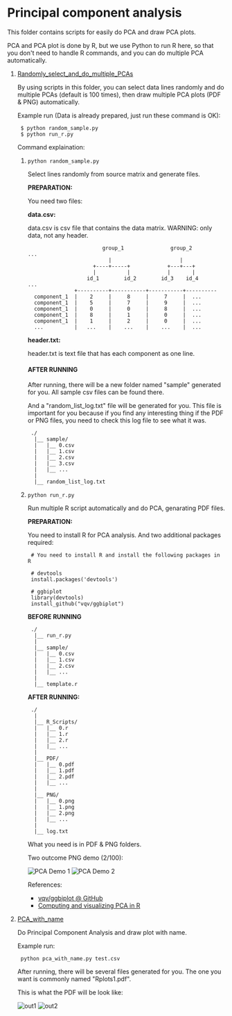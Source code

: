 Principal component analysis
============================

This folder contains scripts for easily do PCA and draw PCA plots.

PCA and PCA plot is done by R, but we use Python to run R here,
so that you don't need to handle R commands, and you can do multiple
PCA automatically.

1. [Randomly_select_and_do_multiple_PCAs](https://github.com/zxjsdp/bioinfo-scripts/tree/master/PCA/Randomly_select_and_do_multiple_PCAs)

    By using scripts in this folder, you can select data lines randomly and
    do multiple PCAs (default is 100 times), then draw multiple PCA plots (PDF & PNG)
    automatically.

    Example run (Data is already prepared, just run these command is OK):

        $ python random_sample.py
        $ python run_r.py

    Command explaination:

    1. `python random_sample.py`

        Select lines randomly from source matrix and generate files.

        **PREPARATION:**

        You need two files:

        **data.csv:**

        data.csv is csv file that contains the data matrix.
        WARNING: only data, not any header.

                                   group_1               group_2         ...
                                     |                      |
                                +----+-----+            +---+---+
                                |          |            |       |
                              id_1        id_2        id_3    id_4       ...
                          +----------+-----------+-----------+----------
             component_1  |    2     |     8     |     7     |  ...
             component_1  |    5     |     7     |     9     |  ...
             component_1  |    0     |     0     |     8     |  ...
             component_1  |    8     |     1     |     0     |  ...
             component_1  |    1     |     2     |     0     |  ...
             ...          |   ...    |    ...    |    ...    |  ...

        **header.txt:**

        header.txt is text file that has each component as one line.

        #### AFTER RUNNING

        After running, there will be a new folder named "sample" generated for you.
        All sample csv files can be found there.

        And a "random_list_log.txt" file will be generated for you. This file is
        important for you because if you find any interesting thing if the PDF or PNG
        files, you need to check this log file to see what it was.

            ./
             |__ sample/
             |   |__ 0.csv
             |   |__ 1.csv
             |   |__ 2.csv
             |   |__ 3.csv
             |   |__ ...
             |
             |__ random_list_log.txt

    2. `python run_r.py`

        Run multiple R script automatically and do PCA, genarating PDF files.

        **PREPARATION:**

        You need to install R for PCA analysis. And two additional packages required:

            # You need to install R and install the following packages in R

            # devtools
            install.packages('devtools')

            # ggbiplot
            library(devtools)
            install_github("vqv/ggbiplot")

        **BEFORE RUNNING**

            ./
             |__ run_r.py
             |
             |__ sample/
             |   |__ 0.csv
             |   |__ 1.csv
             |   |__ 2.csv
             |   |__ ...
             |
             |__ template.r

        **AFTER RUNNING:**

            ./
             |
             |__ R_Scripts/
             |   |__ 0.r
             |   |__ 1.r
             |   |__ 2.r
             |   |__ ...
             |
             |__ PDF/
             |   |__ 0.pdf
             |   |__ 1.pdf
             |   |__ 2.pdf
             |   |__ ...
             |
             |__ PNG/
             |   |__ 0.png
             |   |__ 1.png
             |   |__ 2.png
             |   |__ ...
             |
             |__ log.txt

        What you need is in PDF & PNG folders.

        Two outcome PNG demo (2/100):

        ![PCA Demo 1](Randomly_select_and_do_multiple_PCAs/PNG/0.png)
        ![PCA Demo 2](Randomly_select_and_do_multiple_PCAs/PNG/1.png)

        References:

        - [vqv/ggbiplot @ GitHub](https://github.com/vqv/ggbiplot)
        - [Computing and visualizing PCA in R](http://www.r-bloggers.com/computing-and-visualizing-pca-in-r/)

2. [PCA_with_name](https://github.com/zxjsdp/bioinfo-scripts/tree/master/PCA/PCA_with_name)

    Do Principal Component Analysis and draw plot with name.

    Example run:

        python pca_with_name.py test.csv
    
    After running, there will be several files generated for you.
    The one you want is commonly named "Rplots1.pdf".

    This is what the PDF will be look like:

    ![out1](PCA_with_name/Demo/out1.png)
    ![out2](PCA_with_name/Demo/out2.png)

